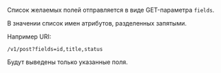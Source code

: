 Список желаемых полей отправляется в виде GET-параметра `fields`.

В значении список имен атрибутов, разделенных запятыми.

Например URI:

```
/v1/post?fields=id,title,status
```

Будут выведены только указанные поля.
